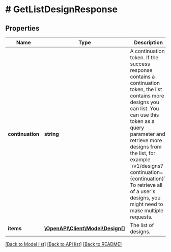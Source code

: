 # # GetListDesignResponse

## Properties

Name | Type | Description | Notes
------------ | ------------- | ------------- | -------------
**continuation** | **string** | A continuation token. If the success response contains a continuation token, the list contains more designs you can list. You can use this token as a query parameter and retrieve more designs from the list, for example &#x60;/v1/designs?continuation&#x3D;{continuation}&#x60;.  To retrieve all of a user&#39;s designs, you might need to make multiple requests. | [optional]
**items** | [**\OpenAPI\Client\Model\Design[]**](Design.md) | The list of designs. |

[[Back to Model list]](../../README.md#models) [[Back to API list]](../../README.md#endpoints) [[Back to README]](../../README.md)
